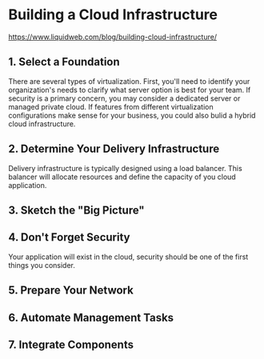 # Building a Cloud Infrastructure

https://www.liquidweb.com/blog/building-cloud-infrastructure/

## 1. Select a Foundation

There are several types of virtualization. First, you'll need to identify your organization's needs to clarify what server option is best for your team. If security is a primary concern, you may consider a dedicated server or managed private cloud. If features from different virtualization configurations make sense for your business, you could also bulid a hybrid cloud infrastructure.

## 2. Determine Your Delivery Infrastructure

Delivery infrastructure is typically designed using a load balancer. This balancer will allocate resources and define the capacity of you cloud application.

## 3. Sketch the "Big Picture"

## 4. Don't Forget Security

Your application will exist in the cloud, security should be one of the first things you consider.

## 5. Prepare Your Network

## 6. Automate Management Tasks

## 7. Integrate Components
